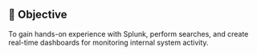 ## 🎯 Objective
To gain hands-on experience with Splunk, perform searches, and create real-time dashboards for monitoring internal system activity.
